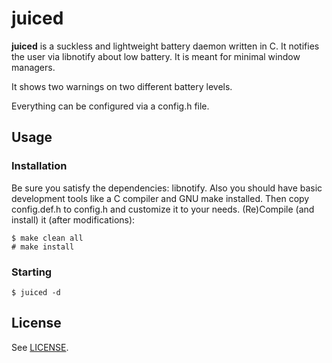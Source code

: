 # juiced

**juiced** is a suckless and lightweight battery daemon written in C. It notifies the user via libnotify about low battery. It is meant for minimal window managers.

It shows two warnings on two different battery levels.

Everything can be configured via a config.h file.

## Usage

### Installation

Be sure you satisfy the dependencies: libnotify.
Also you should have basic development tools like a C compiler and GNU make installed.
Then copy config.def.h to config.h and customize it to your needs.
(Re)Compile (and install) it (after modifications):

	$ make clean all
	# make install

### Starting

	$ juiced -d

## License

See [LICENSE](LICENSE).
